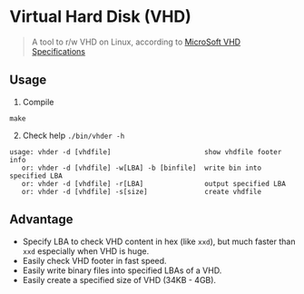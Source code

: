 # Virtual Hard Disk (VHD)
> A tool to r/w VHD on Linux, according to [MicroSoft VHD Specifications](https://www.microsoft.com/en-us/download/details.aspx?id=23850)

## Usage
1. Compile
```
make
```
2. Check help `./bin/vhder -h`
```
usage: vhder -d [vhdfile]                       show vhdfile footer info
   or: vhder -d [vhdfile] -w[LBA] -b [binfile]  write bin into specified LBA
   or: vhder -d [vhdfile] -r[LBA]               output specified LBA
   or: vhder -d [vhdfile] -s[size]              create vhdfile
```

## Advantage
- Specify LBA to check VHD content in hex (like `xxd`), but much faster than `xxd` especially when VHD is huge.
- Easily check VHD footer in fast speed.
- Easily write binary files into specified LBAs of a VHD.
- Easily create a specified size of VHD (34KB - 4GB).

